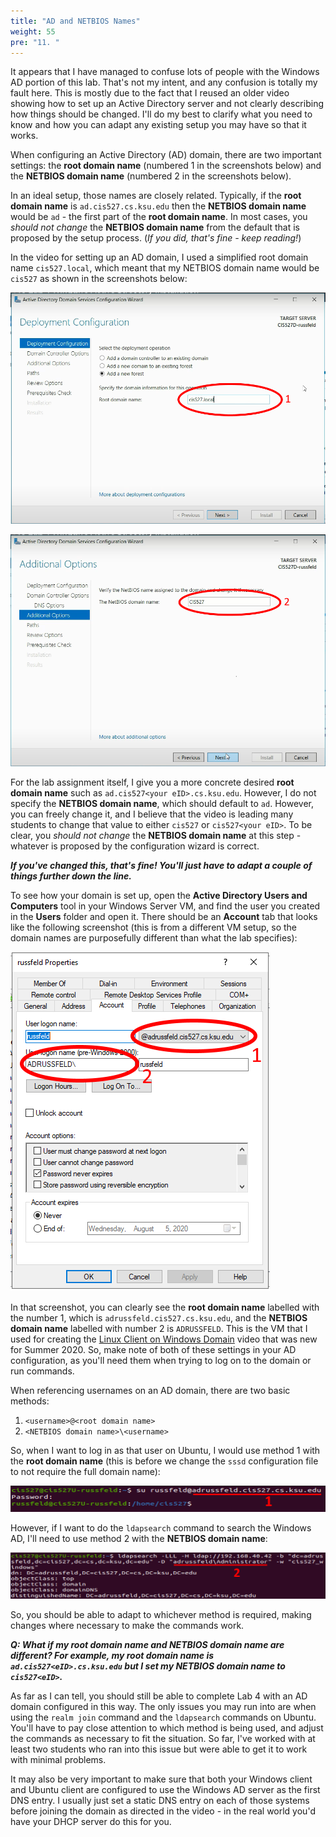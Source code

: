 ```yaml
---
title: "AD and NETBIOS Names"
weight: 55
pre: "11. "
---
```


It appears that I have managed to confuse lots of people with the Windows AD portion of this lab. That's not my intent, and any confusion is totally my fault here. This is mostly due to the fact that I reused an older video showing how to set up an Active Directory server and not clearly describing how things should be changed. I'll do my best to clarify what you need to know and how you can adapt any existing setup you may have so that it works.

When configuring an Active Directory (AD) domain, there are two important settings: the **root domain name** (numbered 1 in the screenshots below) and the **NETBIOS domain name** (numbered 2 in the screenshots below).

In an ideal setup, those names are closely related. Typically, if the **root domain name** is `ad.cis527.cs.ksu.edu` then the **NETBIOS domain name** would be `ad` - the first part of the **root domain name**. In most cases, you _should not change_ the **NETBIOS domain name** from the default that is proposed by the setup process. (_If you did, that's fine - keep reading!_)

In the video for setting up an AD domain, I used a simplified root domain name `cis527.local`, which meant that my NETBIOS domain name would be `cis527` as shown in the screenshots below:

![Root Domain Name](images/adds1.png)

![NETBIOS Domain Name](images/adds2.png)

For the lab assignment itself, I give you a more concrete desired **root domain name** such as `ad.cis527<your eID>.cs.ksu.edu`. However, I do not specify the **NETBIOS domain name**, which should default to `ad`. However, you can freely change it, and I believe that the video is leading many students to change that value to either `cis527` or `cis527<your eID>`. To be clear, you _should not change_ the **NETBIOS domain name** at this step - whatever is proposed by the configuration wizard is correct. 

***If you've changed this, that's fine! You'll just have to adapt a couple of things further down the line.***


To see how your domain is set up, open the **Active Directory Users and Computers** tool in your Windows Server VM, and find the user you created in the **Users** folder and open it. There should be an **Account** tab that looks like the following screenshot (this is from a different VM setup, so the domain names are purposefully different than what the lab specifies):

![AD Account Tab](images/adds3.png)

In that screenshot, you can clearly see the **root domain name** labelled with the number 1, which is `adrussfeld.cis527.cs.ksu.edu`, and the **NETBIOS domain name** labelled with number 2 is `ADRUSSFELD`. This is the VM that I used for creating the [Linux Client on Windows Domain](/4-directory-services/09-linux-client-on-windows-domain/) video that was new for Summer 2020. So, make note of both of these settings in your AD configuration, as you'll need them when trying to log on to the domain or run commands.

When referencing usernames on an AD domain, there are two basic methods: 

1. `<username>@<root domain name>`
2. `<NETBIOS domain name>\<username>`

So, when I want to log in as that user on Ubuntu, I would use method 1 with the **root domain name** (this is before we change the `sssd` configuration file to not require the full domain name):

![Ubuntu AD Login](images/adds4.png)

However, if I want to do the `ldapsearch` command to search the Windows AD, I'll need to use method 2 with the **NETBIOS domain name**:

![Ubuntu LDAPSearch](images/adds5.png)

So, you should be able to adapt to whichever method is required, making changes where necessary to make the commands work.

***Q: What if my root domain name and NETBIOS domain name are different? For example, my root domain name is `ad.cis527<eID>.cs.ksu.edu` but I set my NETBIOS domain name to `cis527<eID>`.***


As far as I can tell, you should still be able to complete Lab 4 with an AD domain configured in this way. The only issues you may run into are when using the `realm join` command and the `ldapsearch` commands on Ubuntu.  You'll have to pay close attention to which method is being used, and adjust the commands as necessary to fit the situation. So far, I've worked with at least two students who ran into this issue but were able to get it to work with minimal problems.

It may also be very important to make sure that both your Windows client and Ubuntu client are configured to use the Windows AD server as the first DNS entry. I usually just set a static DNS entry on each of those systems before joining the domain as directed in the video - in the real world you'd have your DHCP server do this for you. 
